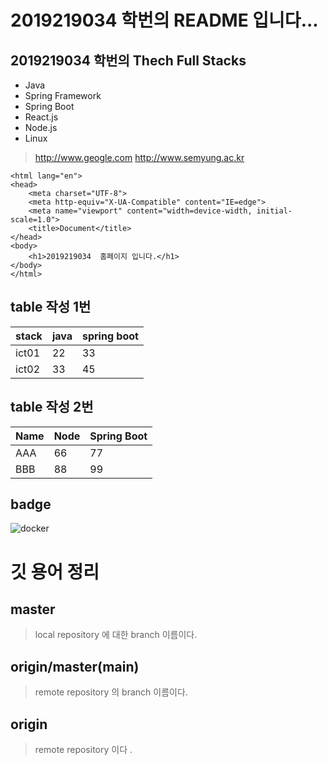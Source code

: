 # 2019219034 학번의 README 입니다...

## 2019219034 학번의 Thech Full Stacks

- Java
- Spring Framework
- Spring Boot
- React.js
- Node.js
- Linux
  
> http://www.geogle.com
> http://www.semyung.ac.kr

``` <!DOCTYPE html>
<html lang="en">
<head>
    <meta charset="UTF-8">
    <meta http-equiv="X-UA-Compatible" content="IE=edge">
    <meta name="viewport" content="width=device-width, initial-scale=1.0">
    <title>Document</title>
</head>
<body>
    <h1>2019219034  홈페이지 입니다.</h1>
</body>
</html>

```

## table 작성 1번 
|stack|java|spring boot|
|-|-|-|
|ict01|22|33|
|ict02|33|45|

## table  작성 2번
| Name | Node | Spring Boot |
|------|------|-------------|
| AAA  | 66   | 77          |
| BBB  | 88   | 99          |

## badge
<img  id="docker_btn" src="https://img.shields.io/badge/Docker-007ACC?style=for-the-badge&logo=docker&logoColor=white" alt="docker">

# 깃 용어 정리

## master 
> local repository 에 대한 branch 이름이다.

## origin/master(main)
> remote repository 의 branch 이름이다. 

## origin 
> remote repository 이다 .
